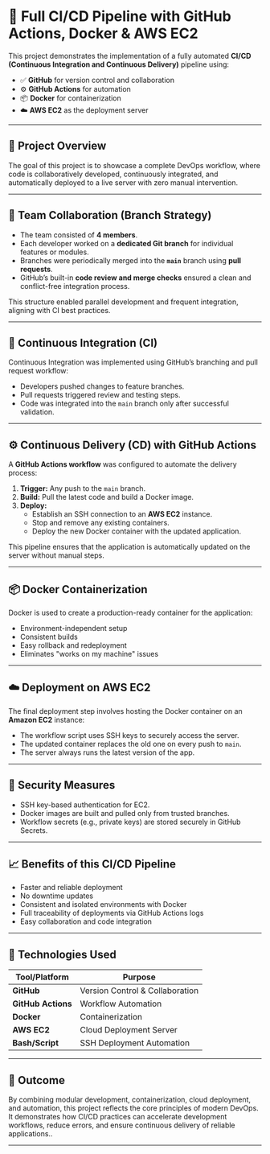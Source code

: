 # 🚀 Full CI/CD Pipeline with GitHub Actions, Docker & AWS EC2

This project demonstrates the implementation of a fully automated **CI/CD (Continuous Integration and Continuous Delivery)** pipeline using:

- ✅ **GitHub** for version control and collaboration  
- ⚙️ **GitHub Actions** for automation  
- 📦 **Docker** for containerization  
- ☁️ **AWS EC2** as the deployment server

---

## 🧠 Project Overview

The goal of this project is to showcase a complete DevOps workflow, where code is collaboratively developed, continuously integrated, and automatically deployed to a live server with zero manual intervention.

---

## 👥 Team Collaboration (Branch Strategy)

- The team consisted of **4 members**.
- Each developer worked on a **dedicated Git branch** for individual features or modules.
- Branches were periodically merged into the **`main`** branch using **pull requests**.
- GitHub’s built-in **code review and merge checks** ensured a clean and conflict-free integration process.

This structure enabled parallel development and frequent integration, aligning with CI best practices.

---

## 🔁 Continuous Integration (CI)

Continuous Integration was implemented using GitHub’s branching and pull request workflow:

- Developers pushed changes to feature branches.
- Pull requests triggered review and testing steps.
- Code was integrated into the `main` branch only after successful validation.

---

## ⚙️ Continuous Delivery (CD) with GitHub Actions

A **GitHub Actions workflow** was configured to automate the delivery process:

1. **Trigger:** Any push to the `main` branch.
2. **Build:** Pull the latest code and build a Docker image.
3. **Deploy:**
   - Establish an SSH connection to an **AWS EC2** instance.
   - Stop and remove any existing containers.
   - Deploy the new Docker container with the updated application.

This pipeline ensures that the application is automatically updated on the server without manual steps.

---

## 📦 Docker Containerization

Docker is used to create a production-ready container for the application:

- Environment-independent setup
- Consistent builds
- Easy rollback and redeployment
- Eliminates "works on my machine" issues

---

## ☁️ Deployment on AWS EC2

The final deployment step involves hosting the Docker container on an **Amazon EC2** instance:

- The workflow script uses SSH keys to securely access the server.
- The updated container replaces the old one on every push to `main`.
- The server always runs the latest version of the app.

---

## 🔐 Security Measures

- SSH key-based authentication for EC2.
- Docker images are built and pulled only from trusted branches.
- Workflow secrets (e.g., private keys) are stored securely in GitHub Secrets.

---

## 📈 Benefits of this CI/CD Pipeline

- Faster and reliable deployment
- No downtime updates
- Consistent and isolated environments with Docker
- Full traceability of deployments via GitHub Actions logs
- Easy collaboration and code integration

---

## 📂 Technologies Used

| Tool/Platform     | Purpose                        |
|------------------|--------------------------------|
| **GitHub**        | Version Control & Collaboration |
| **GitHub Actions**| Workflow Automation             |
| **Docker**        | Containerization                |
| **AWS EC2**       | Cloud Deployment Server         |
| **Bash/Script**   | SSH Deployment Automation       |

---

## 🎯 Outcome

By combining modular development, containerization, cloud deployment, and automation, this project reflects the core principles of modern DevOps. It demonstrates how CI/CD practices can accelerate development workflows, reduce errors, and ensure continuous delivery of reliable applications..

---



